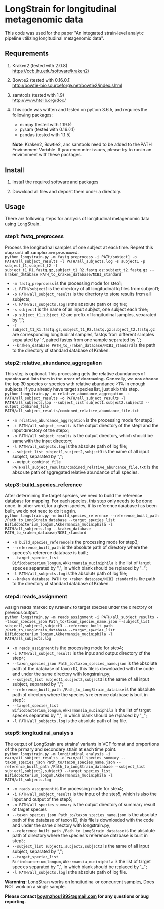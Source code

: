 **LongStrain for longitudinal metagenomic data**
===========================================

This code was used for the paper "An integrated strain-level analytic pipeline utilizing longitudinal metagenomic data".


## Requirements

1.  Kraken2 (tested with 2.0.8)  
https://ccb.jhu.edu/software/kraken2/
2.  Bowtie2 (tested with 0.16.0.1)  
http://bowtie-bio.sourceforge.net/bowtie2/index.shtml
3.  samtools (tested with 1.9)  
http://www.htslib.org/doc/
4.  This code was written and tested on python 3.6.5, and requires the following packages:
    - numpy (tested with 1.19.5)
    - pysam (tested with 0.16.0.1)
    - pandas (tested with 1.1.5)
    
    **Note:** Kraken2, Bowtie2, and samtools need to be added to the PATH Environment Variable. 
    If you encounter issues, please try to run in an environment with these packages.

## Install

1. Install the required software and packages

2. Download all files and deposit them under a directory.

## Usage

There are following steps for analysis of longitudinal metagenomic data using LongStrain.

### step1: fastq_preprocess
Process the longitudinal samples of one subject at each time. Repeat this step until all samples are processed.  
```python longstrain.py -m fastq_preprocess -i PATH/subject1 -o PATH/all_subject_results -l PATH/all_subjects.log -s subject1 -p subject_t1,subject_t2 -f subject_t1_R1.fastq.gz,subject_t1_R2.fastq.gz:subject_t2.fastq.gz --kraken_database PATH_to_kraken_database/NCBI_standard```

* ```-m fastq_preprocess``` is the processing mode for step1;
* ```-i PATH/subject1``` is the directory of all longitudinal fq files from subject1;
* ```-o PATH/all_subject_results``` is the directory to store results from all subjects;
* ```-l PATH/all_subjects.log``` is the absolute path of log file;
* ```-s subject1``` is the name of an input subject, one subject each time;
* ```-p subject_t1,subject_t2``` are prefix of longitudinal samples, separated by ",";
* ```-f subject_t1_R1.fastq.gz,subject_t1_R2.fastq.gz:subject_t2.fastq.gz```  are corresponding longitudinal samples, fastqs from different samples separated by ':', paired fastqs from one sample separated by ',';
* ```--kraken_database PATH_to_kraken_database/NCBI_standard``` is the path to the directory of standard database of Kraken.

### step2: relative_abundance_aggregation
This step is optional. This processing gets the relative abundances of species and lists them in the order of decreasing. Generally, we can choose the top 30 species or species with relative abundance >1% in enough subjects. If you already have target species list, just skip this step.  
```python longstrain.py -m relative_abundance_aggregation -i PATH/all_subject_results -o PATH/all_subject_results -l PATH/all_subjects.log --subject_list subject1,subject2,subject3 --output_combined_file PATH/all_subject_results/combined_relative_abundance_file.txt```

* ```-m relative_abundance_aggregation``` is the processing mode for step2;
* ```-i PATH/all_subject_results``` is the output directory of the step1 and the input directory of the step2;
* ```-o PATH/all_subject_results``` is the output directory, which should be same with the input directory;
* ```-l PATH/all_subjects.log``` is the absolute path of log file;
* ```--subject_list subject1,subject2,subject3``` is the name of all input subject, separated by ",";
* ```--output_combined_file PATH/all_subject_results/combined_relative_abundance_file.txt``` is the absolute path of aggregated relative abundance of all species.

### step3: build_species_reference  
After determining the target species, we need to build the reference database for mapping. For each species, this step only needs to be done once. In other word, for a given species, if its reference database has been built, we do not need to do it again.    
```python longstrain.py -m build_species_reference --reference_built_path /Path_to_LongStrain_database --target_species_list Bifidobacterium_longum,Akkermansia_muciniphila -l PATH/all_subjects.log --kraken_database PATH_to_kraken_database/NCBI_standard```

* ```-m build_species_reference``` is the processing mode for step3;
* ```--reference_built_path``` is the absolute path of directory where the species's reference database is built;
* ```--target_species_list Bifidobacterium_longum,Akkermansia_muciniphila``` is the list of target species separated by ",", in which blank should be replaced by "_";
* ```-l PATH/all_subjects.log``` is the absolute path of log file;
* ```--kraken_database PATH_to_kraken_database/NCBI_standard``` is the path to the directory of standard database of Kraken.

### step4: reads_assignment
Assign reads marked by Kraken2 to target species under the directory of previous output.  
```python longstrain.py -m reads_assignment -i PATH/all_subject_results --taxon_species_json Path_to/taxon_species_name.json --subject_list subject1,subject2,subject3 --reference_built_path /Path_to_LongStrain_database --target_species_list Bifidobacterium_longum,Akkermansia_muciniphila -l PATH/all_subjects.log```

* ```-m reads_assignment``` is the processing mode for step4;
* ```-i PATH/all_subject_results``` is the input and output directory of the step4;
* ```--taxon_species_json Path_to/taxon_species_name.json``` is the absolute path of the database of taxon ID, this file is downloaded with the code and under the same directory with longstrain.py;
* ```--subject_list subject1,subject2,subject3``` is the name of all input subject, separated by ",";
* ```--reference_built_path /Path_to_LongStrain_database``` is the absolute path of directory where the species's reference database is built in step3;
* ```--target_species_list Bifidobacterium_longum,Akkermansia_muciniphila``` is the list of target species separated by ",", in which blank should be replaced by "_";
* ```-l PATH/all_subjects.log``` is the absolute path of log file.

### step5: longitudinal_analysis
The output of LongStrain are strains' variants in VCF format and proportions of the primary and secondary strain at each time point.  
```python longstrain.py -m longitudinal_analysis -i PATH/all_subject_results -o PATH/all_species_summary --taxon_species_json Path_to/taxon_species_name.json --reference_built_path /Path_to_LongStrain_database --subject_list subject1,subject2,subject3 --target_species_list Bifidobacterium_longum,Akkermansia_muciniphila -l PATH/all_subjects.log```

* ```-m reads_assignment``` is the processing mode for step4;
* ```-i PATH/all_subject_results``` is the input of the step5, which is also the input and output of the step5;
* ```-o PATH/all_species_summary``` is the output directory of summary result of target species;
* ```--taxon_species_json Path_to/taxon_species_name.json``` is the absolute path of the database of taxon ID, this file is downloaded with the code and under the same directory with longstrain.py;
* ```--reference_built_path /Path_to_LongStrain_database``` is the absolute path of directory where the species's reference database is built in step3;
* ```--subject_list subject1,subject2,subject3``` is the name of all input subject, separated by ",";
* ```--target_species_list Bifidobacterium_longum,Akkermansia_muciniphila``` is the list of target species separated by ",", in which blank should be replaced by "_";
* ```-l PATH/all_subjects.log``` is the absolute path of log file.

**Warnning:** LongStrain works on longitudinal or concurrent samples, Does NOT work on a single sample.


**Please contact boyanzhou1992@gmail.com for any questions or bug reporting.**
